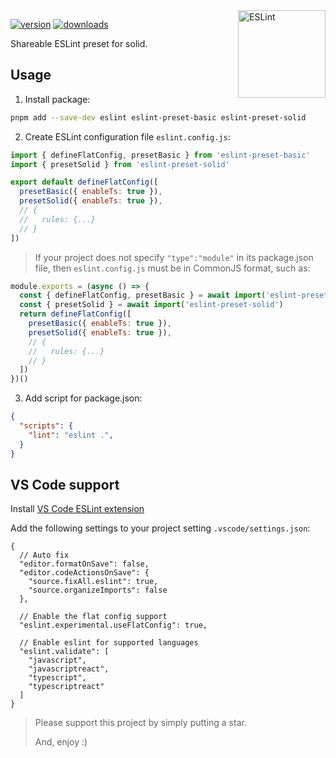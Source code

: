 <!-- Badges -->
[src-version]: https://img.shields.io/npm/v/eslint-preset-solid?style=flat&color=444&label=version
[src-download]: https://img.shields.io/npm/dm/eslint-preset-solid?style=flat&color=444&label=download
[href-npm]: https://npmjs.com/package/eslint-preset-solid

<img src="https://api.iconify.design/logos:eslint.svg" alt="ESLint" align="right" width="140" height="140" />

[![version][src-version]][href-npm]
[![downloads][src-download]][href-npm]

Shareable ESLint preset for solid.

## Usage

1. Install package:

```sh
pnpm add --save-dev eslint eslint-preset-basic eslint-preset-solid
```

2. Create ESLint configuration file `eslint.config.js`:

```js
import { defineFlatConfig, presetBasic } from 'eslint-preset-basic'
import { presetSolid } from 'eslint-preset-solid'

export default defineFlatConfig([
  presetBasic({ enableTs: true }),
  presetSolid({ enableTs: true }),
  // {
  //   rules: {...}
  // }
])
```

> If your project does not specify `"type":"module"` in its package.json file,
> then `eslint.config.js` must be in CommonJS format, such as:

```js
module.exports = (async () => {
  const { defineFlatConfig, presetBasic } = await import('eslint-preset-basic')
  const { presetSolid } = await import('eslint-preset-solid')
  return defineFlatConfig([
    presetBasic({ enableTs: true }),
    presetSolid({ enableTs: true }),
    // {
    //   rules: {...}
    // }
  ])
})()
```

3. Add script for package.json:

```json
{
  "scripts": {
    "lint": "eslint .",
  }
}
```

## VS Code support

Install [VS Code ESLint extension](https://marketplace.visualstudio.com/items?itemName=dbaeumer.vscode-eslint)

Add the following settings to your project setting `.vscode/settings.json`:

```jsonc
{
  // Auto fix
  "editor.formatOnSave": false,
  "editor.codeActionsOnSave": {
    "source.fixAll.eslint": true,
    "source.organizeImports": false
  },

  // Enable the flat config support
  "eslint.experimental.useFlatConfig": true,

  // Enable eslint for supported languages
  "eslint.validate": [
    "javascript",
    "javascriptreact",
    "typescript",
    "typescriptreact"
  ]
}
```

> Please support this project by simply putting a star.
>
> And, enjoy :)
